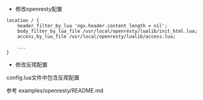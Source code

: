 * 修改openresty配置

```
location / {
    header_filter_by_lua 'ngx.header.content_length = nil';
    body_filter_by_lua_file /usr/local/openresty/lualib/init_html.lua;
    access_by_lua_file /usr/local/openresty/lualib/access.lua;
    
    ...
}
```

* 修改反爬配置

config.lua文件中包含反爬配置

参考 examples/openresty/README.md